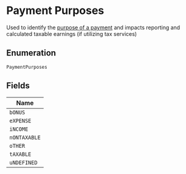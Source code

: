 
# Payment Purposes

Used to identify the [purpose of a payment](#/models/structures/payment-object) and impacts reporting and calculated taxable earnings (if utilizing tax services)

## Enumeration

`PaymentPurposes`

## Fields

| Name |
|  --- |
| `bONUS` |
| `eXPENSE` |
| `iNCOME` |
| `nONTAXABLE` |
| `oTHER` |
| `tAXABLE` |
| `uNDEFINED` |

